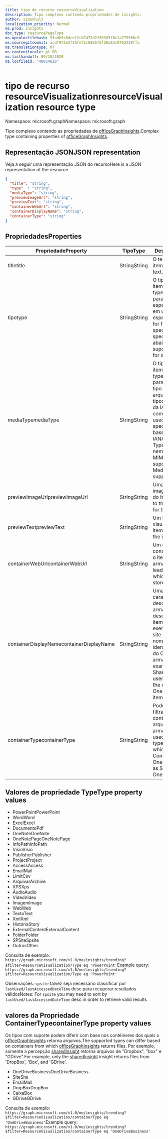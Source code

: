 ```yaml
---
title: tipo de recurso resourceVisualization
description: Tipo complexo contendo propriedades de insights.
author: simonhult
localization_priority: Normal
ms.prod: insights
doc_type: resourcePageType
ms.openlocfilehash: 93adb5c8dcef2cb7472d2f58385f8c2a779566c8
ms.sourcegitcommit: acdf972e2f25fef2c6855f6f28a63c0762228ffa
ms.translationtype: MT
ms.contentlocale: pt-BR
ms.lasthandoff: 09/18/2020
ms.locfileid: "48054816"
---
```

# <a name="resourcevisualization-resource-type"></a><span data-ttu-id="921ed-103">tipo de recurso resourceVisualization</span><span class="sxs-lookup"><span data-stu-id="921ed-103">resourceVisualization resource type</span></span>

<span data-ttu-id="921ed-104">Namespace: microsoft.graph</span><span class="sxs-lookup"><span data-stu-id="921ed-104">Namespace: microsoft.graph</span></span>

<span data-ttu-id="921ed-105">Tipo complexo contendo as propriedades de [officeGraphInsights](officegraphinsights.md).</span><span class="sxs-lookup"><span data-stu-id="921ed-105">Complex type containing properties of [officeGraphInsights](officegraphinsights.md).</span></span>

## <a name="json-representation"></a><span data-ttu-id="921ed-106">Representação JSON</span><span class="sxs-lookup"><span data-stu-id="921ed-106">JSON representation</span></span>

<span data-ttu-id="921ed-107">Veja a seguir uma representação JSON do recurso</span><span class="sxs-lookup"><span data-stu-id="921ed-107">Here is a JSON representation of the resource</span></span>

<!-- {
  "blockType": "resource",
  "optionalProperties": [
  ],  
  "@odata.type": "microsoft.graph.resourceVisualization"
}-->
```json
{
  "title": "string",
  "type"  : "string",
  "mediaType": "string",
  "previewImageUrl": "string",
  "previewText": "string",
  "containerWebUrl": "string",
  "containerDisplayName": "string",
  "containerType": "string"
}
```

## <a name="properties"></a><span data-ttu-id="921ed-108">Propriedades</span><span class="sxs-lookup"><span data-stu-id="921ed-108">Properties</span></span>

| <span data-ttu-id="921ed-109">Propriedade</span><span class="sxs-lookup"><span data-stu-id="921ed-109">Property</span></span>              | <span data-ttu-id="921ed-110">Tipo</span><span class="sxs-lookup"><span data-stu-id="921ed-110">Type</span></span>          | <span data-ttu-id="921ed-111">Descrição</span><span class="sxs-lookup"><span data-stu-id="921ed-111">Description</span></span>  |
| -------------         |---------------| -------------|
| <span data-ttu-id="921ed-112">title</span><span class="sxs-lookup"><span data-stu-id="921ed-112">title</span></span>                 | <span data-ttu-id="921ed-113">String</span><span class="sxs-lookup"><span data-stu-id="921ed-113">String</span></span>        | <span data-ttu-id="921ed-114">O texto do título do item.</span><span class="sxs-lookup"><span data-stu-id="921ed-114">The item's title text.</span></span>               |
| <span data-ttu-id="921ed-115">tipo</span><span class="sxs-lookup"><span data-stu-id="921ed-115">type</span></span>              | <span data-ttu-id="921ed-116">String</span><span class="sxs-lookup"><span data-stu-id="921ed-116">String</span></span>        | <span data-ttu-id="921ed-117">O tipo de mídia do item.</span><span class="sxs-lookup"><span data-stu-id="921ed-117">The item's media type.</span></span> <span data-ttu-id="921ed-118">Pode ser usado para filtrar um arquivo específico com base em um tipo específico.</span><span class="sxs-lookup"><span data-stu-id="921ed-118">Can be used for filtering for a specific file based on a specific type.</span></span> <span data-ttu-id="921ed-119">Veja abaixo os tipos suportados.</span><span class="sxs-lookup"><span data-stu-id="921ed-119">See below for supported types.</span></span> |
| <span data-ttu-id="921ed-120">mediaType</span><span class="sxs-lookup"><span data-stu-id="921ed-120">mediaType</span></span>             | <span data-ttu-id="921ed-121">String</span><span class="sxs-lookup"><span data-stu-id="921ed-121">String</span></span>        | <span data-ttu-id="921ed-122">O tipo de mídia do item.</span><span class="sxs-lookup"><span data-stu-id="921ed-122">The item's media type.</span></span> <span data-ttu-id="921ed-123">Pode ser usado para filtragem de um tipo específico de arquivo baseado em tipos MIME de mídias da IANA compatíveis.</span><span class="sxs-lookup"><span data-stu-id="921ed-123">Can be used for filtering for a specific type of file based on supported IANA Media Mime Types.</span></span> <span data-ttu-id="921ed-124">Observe que nem todos os tipos de MIME de mídia têm suporte.</span><span class="sxs-lookup"><span data-stu-id="921ed-124">Note that not all Media Mime Types are supported.</span></span> |
| <span data-ttu-id="921ed-125">previewImageUrl</span><span class="sxs-lookup"><span data-stu-id="921ed-125">previewImageUrl</span></span>       | <span data-ttu-id="921ed-126">String</span><span class="sxs-lookup"><span data-stu-id="921ed-126">String</span></span>        | <span data-ttu-id="921ed-127">Uma URL que leva à imagem de visualização do item.</span><span class="sxs-lookup"><span data-stu-id="921ed-127">A URL leading to the preview image for the item.</span></span> |
| <span data-ttu-id="921ed-128">previewText</span><span class="sxs-lookup"><span data-stu-id="921ed-128">previewText</span></span>           | <span data-ttu-id="921ed-129">String</span><span class="sxs-lookup"><span data-stu-id="921ed-129">String</span></span>        | <span data-ttu-id="921ed-130">Um texto de visualização para o item.</span><span class="sxs-lookup"><span data-stu-id="921ed-130">A preview text for the item.</span></span> |
| <span data-ttu-id="921ed-131">containerWebUrl</span><span class="sxs-lookup"><span data-stu-id="921ed-131">containerWebUrl</span></span>       | <span data-ttu-id="921ed-132">String</span><span class="sxs-lookup"><span data-stu-id="921ed-132">String</span></span>        | <span data-ttu-id="921ed-133">Um caminho que conduz à pasta na qual o item está armazenado.</span><span class="sxs-lookup"><span data-stu-id="921ed-133">A path leading to the folder in which the item is stored.</span></span> |
| <span data-ttu-id="921ed-134">containerDisplayName</span><span class="sxs-lookup"><span data-stu-id="921ed-134">containerDisplayName</span></span>  | <span data-ttu-id="921ed-135">String</span><span class="sxs-lookup"><span data-stu-id="921ed-135">String</span></span>        | <span data-ttu-id="921ed-136">Uma cadeia de caracteres que descreve onde o item é armazenado.</span><span class="sxs-lookup"><span data-stu-id="921ed-136">A string describing where the item is stored.</span></span> <span data-ttu-id="921ed-137">Por exemplo, o nome de um site do SharePoint ou o nome de usuário que identifica o proprietário do OneDrive que armazena o item.</span><span class="sxs-lookup"><span data-stu-id="921ed-137">For example, the name of a SharePoint site or the user name identifying the owner of the OneDrive storing the item.</span></span>  |
| <span data-ttu-id="921ed-138">containerType</span><span class="sxs-lookup"><span data-stu-id="921ed-138">containerType</span></span>         | <span data-ttu-id="921ed-139">String</span><span class="sxs-lookup"><span data-stu-id="921ed-139">String</span></span> | <span data-ttu-id="921ed-140">Pode ser usado para filtragem pelo tipo de contêiner no qual o arquivo está armazenado.</span><span class="sxs-lookup"><span data-stu-id="921ed-140">Can be used for filtering by the type of container in which the file is stored.</span></span> <span data-ttu-id="921ed-141">Como site ou OneDriveBusiness.</span><span class="sxs-lookup"><span data-stu-id="921ed-141">Such as Site or OneDriveBusiness.</span></span>       |

## <a name="type-property-values"></a><span data-ttu-id="921ed-142">Valores de propriedade Type</span><span class="sxs-lookup"><span data-stu-id="921ed-142">Type property values</span></span>
-   <span data-ttu-id="921ed-143">PowerPoint</span><span class="sxs-lookup"><span data-stu-id="921ed-143">PowerPoint</span></span>
-   <span data-ttu-id="921ed-144">Word</span><span class="sxs-lookup"><span data-stu-id="921ed-144">Word</span></span>
-   <span data-ttu-id="921ed-145">Excel</span><span class="sxs-lookup"><span data-stu-id="921ed-145">Excel</span></span>
-   <span data-ttu-id="921ed-146">Documento</span><span class="sxs-lookup"><span data-stu-id="921ed-146">Pdf</span></span>
-   <span data-ttu-id="921ed-147">OneNote</span><span class="sxs-lookup"><span data-stu-id="921ed-147">OneNote</span></span>
-   <span data-ttu-id="921ed-148">OneNotePage</span><span class="sxs-lookup"><span data-stu-id="921ed-148">OneNotePage</span></span>
-   <span data-ttu-id="921ed-149">InfoPath</span><span class="sxs-lookup"><span data-stu-id="921ed-149">InfoPath</span></span>
-   <span data-ttu-id="921ed-150">Visio</span><span class="sxs-lookup"><span data-stu-id="921ed-150">Visio</span></span>
-   <span data-ttu-id="921ed-151">Publisher</span><span class="sxs-lookup"><span data-stu-id="921ed-151">Publisher</span></span>
-   <span data-ttu-id="921ed-152">Project</span><span class="sxs-lookup"><span data-stu-id="921ed-152">Project</span></span>
-   <span data-ttu-id="921ed-153">Access</span><span class="sxs-lookup"><span data-stu-id="921ed-153">Access</span></span>
-   <span data-ttu-id="921ed-154">Email</span><span class="sxs-lookup"><span data-stu-id="921ed-154">Mail</span></span>
-   <span data-ttu-id="921ed-155">Limit</span><span class="sxs-lookup"><span data-stu-id="921ed-155">Csv</span></span>
-   <span data-ttu-id="921ed-156">Arquivar</span><span class="sxs-lookup"><span data-stu-id="921ed-156">Archive</span></span>
-   <span data-ttu-id="921ed-157">XPS</span><span class="sxs-lookup"><span data-stu-id="921ed-157">Xps</span></span>
-   <span data-ttu-id="921ed-158">Áudio</span><span class="sxs-lookup"><span data-stu-id="921ed-158">Audio</span></span>
-   <span data-ttu-id="921ed-159">Vídeo</span><span class="sxs-lookup"><span data-stu-id="921ed-159">Video</span></span>
-   <span data-ttu-id="921ed-160">Imagem</span><span class="sxs-lookup"><span data-stu-id="921ed-160">Image</span></span>
-   <span data-ttu-id="921ed-161">Web</span><span class="sxs-lookup"><span data-stu-id="921ed-161">Web</span></span>
-   <span data-ttu-id="921ed-162">Texto</span><span class="sxs-lookup"><span data-stu-id="921ed-162">Text</span></span>
-   <span data-ttu-id="921ed-163">Xml</span><span class="sxs-lookup"><span data-stu-id="921ed-163">Xml</span></span>
-   <span data-ttu-id="921ed-164">História</span><span class="sxs-lookup"><span data-stu-id="921ed-164">Story</span></span>
-   <span data-ttu-id="921ed-165">ExternalContent</span><span class="sxs-lookup"><span data-stu-id="921ed-165">ExternalContent</span></span>
-   <span data-ttu-id="921ed-166">Folder</span><span class="sxs-lookup"><span data-stu-id="921ed-166">Folder</span></span>
- <span data-ttu-id="921ed-167">SPSite</span><span class="sxs-lookup"><span data-stu-id="921ed-167">Spsite</span></span>
-   <span data-ttu-id="921ed-168">Outros</span><span class="sxs-lookup"><span data-stu-id="921ed-168">Other</span></span>

<span data-ttu-id="921ed-169">Consulta de exemplo: `https://graph.microsoft.com/v1.0/me/insights/trending?$filter=ResourceVisualization/Type eq 'PowerPoint'`</span><span class="sxs-lookup"><span data-stu-id="921ed-169">Example query: `https://graph.microsoft.com/v1.0/me/insights/trending?$filter=ResourceVisualization/Type eq 'PowerPoint'`</span></span>

<span data-ttu-id="921ed-170">Observações: `spsite` talvez seja necessário classificar por `lastUsed/lastAccessedDateTime` desc para recuperar resultados válidos</span><span class="sxs-lookup"><span data-stu-id="921ed-170">Notes: For `spsite` you may need to sort by `lastUsed/lastAccessedDateTime` desc in order to retrieve valid results</span></span>

## <a name="containertype-property-values"></a><span data-ttu-id="921ed-171">valores da Propriedade ContainerType</span><span class="sxs-lookup"><span data-stu-id="921ed-171">containerType property values</span></span>
<span data-ttu-id="921ed-172">Os tipos com suporte podem diferir com base nos contêineres dos quais o [officeGraphInsights](officegraphinsights.md) retorna arquivos.</span><span class="sxs-lookup"><span data-stu-id="921ed-172">The supported types can differ based on containers from which [officeGraphInsights](officegraphinsights.md) returns files.</span></span> <span data-ttu-id="921ed-173">Por exemplo, somente a percepção [sharedInsight](insights-shared.md) retorna arquivos de "Dropbox", "box" e "GDrive".</span><span class="sxs-lookup"><span data-stu-id="921ed-173">For example, only the [sharedInsight](insights-shared.md) insight returns files from 'DropBox', 'Box', and 'GDrive'.</span></span>

-   <span data-ttu-id="921ed-174">OneDriveBusiness</span><span class="sxs-lookup"><span data-stu-id="921ed-174">OneDriveBusiness</span></span>
-   <span data-ttu-id="921ed-175">Site</span><span class="sxs-lookup"><span data-stu-id="921ed-175">Site</span></span>
-   <span data-ttu-id="921ed-176">Email</span><span class="sxs-lookup"><span data-stu-id="921ed-176">Mail</span></span>
-   <span data-ttu-id="921ed-177">DropBox</span><span class="sxs-lookup"><span data-stu-id="921ed-177">DropBox</span></span>
-   <span data-ttu-id="921ed-178">Caixa</span><span class="sxs-lookup"><span data-stu-id="921ed-178">Box</span></span>
-   <span data-ttu-id="921ed-179">GDrive</span><span class="sxs-lookup"><span data-stu-id="921ed-179">GDrive</span></span>

<span data-ttu-id="921ed-180">Consulta de exemplo: `https://graph.microsoft.com/v1.0/me/insights/trending?$filter=ResourceVisualization/containerType eq 'OneDriveBusiness'`</span><span class="sxs-lookup"><span data-stu-id="921ed-180">Example query: `https://graph.microsoft.com/v1.0/me/insights/trending?$filter=ResourceVisualization/containerType eq 'OneDriveBusiness'`</span></span>

